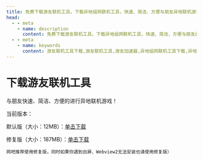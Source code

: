 ```yaml
---
title: 免费下载游友联机工具，下载异地组网联机工具，快速、简洁、方便与朋友异地联机游戏！
head:
  - - meta
    - name: description
      content: 免费下载游友联机工具，下载异地组网联机工具，快速、简洁、方便与朋友异地联机游戏！
  - - meta
    - name: keywords
      content: 游友联机工具下载,游友联机工具,游友加速器,异地组网联机工具下载,异地联机工具,异地联机游戏
---
```


# 下载游友联机工具
与朋友快速、简洁、方便的进行异地联机游戏！


当前版本：<Badge type="tip" text="Ver 1.1.2 Beta" />

默认版（大小：12MB）：[单击下载](https://res.katomegumi.net/%E6%B8%B8%E5%8F%8B%E5%8A%A0%E9%80%9F%E5%99%A8Beta_1.1.2_x64-setup.exe)

修复版（大小：187MB）：[单击下载](https://pan.xunlei.com/s/VNtgAtEK0JcBLu9ZVH5S6JHQA1?pwd=2erb&path=%2F%E5%8A%A0%E9%80%9F%E5%99%A8%2F%E4%BF%AE%E5%A4%8D%E5%A5%94%E6%BA%83%E7%89%88)

`网吧推荐使用修复版，同时如果你遇到白屏、Webview2无法安装也请使用修复版）`
